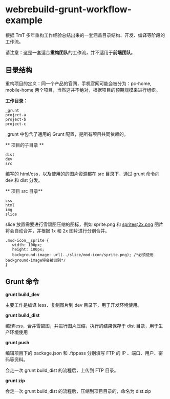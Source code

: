 webrebuild-grunt-workflow-example
=================================

根据 TmT 多年重构工作经验总结出来的一套涵盖目录结构、开发、编译等阶段的工作流。

请注意：这是一套适合**重构团队**的工作流，并不适用于**前端团队**。

## 目录结构

重构项目的定义：同一个产品的官网，手机官网可能会被分为：pc-home, mobile-home 两个项目，当然这并不绝对，根据项目的预期规模来进行组织。
 
**工作目录：**

```
_grunt
project-a
project-b
project-c

```

_grunt 中包含了通用的 Grunt 配置，是所有项目共同依赖的。

** 项目的子目录 **

```
dist
dev
src
```

编写的 html/css，以及使用的的图片资源都在 src 目录下，通过 grunt 命令向 dev 和 dist 分发。

** 项目 src 目录**

```
css
html
img
slice
```

slice 放置需要进行雪碧图压缩的图标，例如 sprite.png 和 sprite@2x.png
图片将会自动合并，并根据 1x 和 2x 图片进行分别合并。


```
.mod-icon__sprite {
   width: 100px;
   height: 100px;
   background-image: url(../slice/mod-icon/sprite.png); /*必须使用 background-image将会被识别*/
}

```



## Grunt 命令

**grunt build_dev**

主要工作是编译 less、复制图片到 dev 目录下，用于开发环境使用。

	
**grunt build_dist**

编译less，合并雪碧图，并进行图片压缩，执行的结果保存于 dist 目录，用于生产环境使用

**grunt push**

编辑项目下的 package.json 和 .ftppass 分别填写 FTP 的 IP 、端口、用户、密码等资料。

会走一次 grunt build_dist 的流程后，上传到 FTP 目录。

**grunt zip**

会走一次 grunt build_dist 的流程后，压缩到项目目录的，命名为 dist.zip